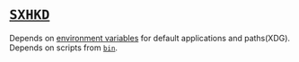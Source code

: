 # [`SXHKD`](https://www.archlinux.org/packages/community/x86_64/sxhkd/)
Depends on [environment variables](../environment.d#environment-variables) for default applications and paths(XDG).
Depends on scripts from [`bin`](../../bin#bin).
